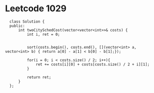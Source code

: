 # Leetcode 1029
      class Solution {
      public:
          int twoCitySchedCost(vector<vector<int>>& costs) {
              int i, ret = 0; 


              sort(costs.begin(), costs.end(), [](vector<int> a, vector<int> b) { return a[0] - a[1] < b[0] - b[1];});

              for(i = 0; i < costs.size() / 2; i++){
                  ret += costs[i][0] + costs[costs.size() / 2 + i][1];
              }

              return ret;
          }
      };
